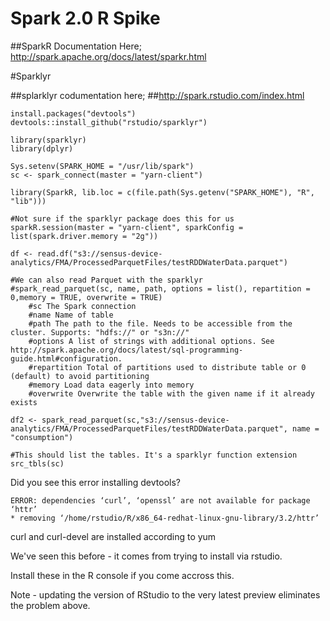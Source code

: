 # Spark 2.0 R Spike 

##SparkR Documentation Here;
http://spark.apache.org/docs/latest/sparkr.html

#Sparklyr

##splarklyr codumentation here;
##http://spark.rstudio.com/index.html

```
install.packages("devtools")
devtools::install_github("rstudio/sparklyr")

library(sparklyr)
library(dplyr)

Sys.setenv(SPARK_HOME = "/usr/lib/spark")
sc <- spark_connect(master = "yarn-client")

library(SparkR, lib.loc = c(file.path(Sys.getenv("SPARK_HOME"), "R", "lib")))

#Not sure if the sparklyr package does this for us
sparkR.session(master = "yarn-client", sparkConfig = list(spark.driver.memory = "2g"))

df <- read.df("s3://sensus-device-analytics/FMA/ProcessedParquetFiles/testRDDWaterData.parquet")

#We can also read Parquet with the sparklyr 
#spark_read_parquet(sc, name, path, options = list(), repartition = 0,memory = TRUE, overwrite = TRUE)
	#sc The Spark connection
	#name Name of table
	#path The path to the file. Needs to be accessible from the cluster. Supports: "hdfs://" or "s3n://"
	#options A list of strings with additional options. See http://spark.apache.org/docs/latest/sql-programming-guide.html#configuration.
	#repartition Total of partitions used to distribute table or 0 (default) to avoid partitioning
	#memory Load data eagerly into memory
	#overwrite Overwrite the table with the given name if it already exists

df2 <- spark_read_parquet(sc,"s3://sensus-device-analytics/FMA/ProcessedParquetFiles/testRDDWaterData.parquet", name = "consumption")

#This should list the tables. It's a sparklyr function extension 
src_tbls(sc)
```



Did you see this error installing devtools?
```* DONE (withr)
ERROR: dependencies ‘curl’, ‘openssl’ are not available for package ‘httr’
* removing ‘/home/rstudio/R/x86_64-redhat-linux-gnu-library/3.2/httr’
```

curl and curl-devel are installed according to yum

We've seen this before - it comes from trying to install via rstudio.

Install these in the R console if you come accross this. 

Note - updating the version of RStudio to the very latest preview eliminates the problem above.


